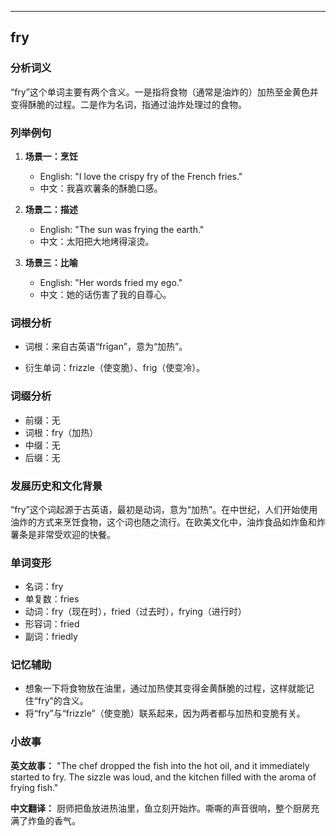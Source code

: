 
---------------
## fry
### 分析词义

“fry”这个单词主要有两个含义。一是指将食物（通常是油炸的）加热至金黄色并变得酥脆的过程。二是作为名词，指通过油炸处理过的食物。

### 列举例句

1. **场景一：烹饪**
   - English: "I love the crispy fry of the French fries."
   - 中文：我喜欢薯条的酥脆口感。

2. **场景二：描述**
   - English: "The sun was frying the earth."
   - 中文：太阳把大地烤得滚烫。

3. **场景三：比喻**
   - English: "Her words fried my ego."
   - 中文：她的话伤害了我的自尊心。

### 词根分析

- 词根：来自古英语“frīgan”，意为“加热”。

- 衍生单词：frizzle（使变脆）、frig（使变冷）。

### 词缀分析

- 前缀：无
- 词根：fry（加热）
- 中缀：无
- 后缀：无

### 发展历史和文化背景

“fry”这个词起源于古英语，最初是动词，意为“加热”。在中世纪，人们开始使用油炸的方式来烹饪食物，这个词也随之流行。在欧美文化中，油炸食品如炸鱼和炸薯条是非常受欢迎的快餐。

### 单词变形

- 名词：fry
- 单复数：fries
- 动词：fry（现在时），fried（过去时），frying（进行时）
- 形容词：fried
- 副词：friedly

### 记忆辅助

- 想象一下将食物放在油里，通过加热使其变得金黄酥脆的过程，这样就能记住“fry”的含义。
- 将“fry”与“frizzle”（使变脆）联系起来，因为两者都与加热和变脆有关。

### 小故事

**英文故事：**
"The chef dropped the fish into the hot oil, and it immediately started to fry. The sizzle was loud, and the kitchen filled with the aroma of frying fish."

**中文翻译：**
厨师把鱼放进热油里，鱼立刻开始炸。嘶嘶的声音很响，整个厨房充满了炸鱼的香气。

